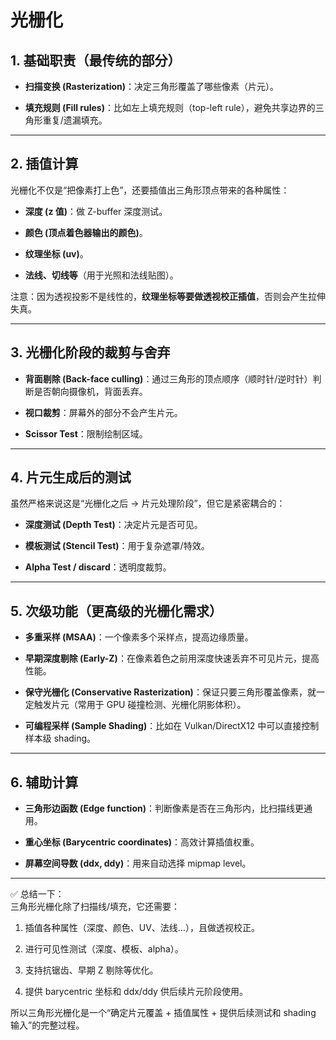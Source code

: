 # 光栅化

## 1. 基础职责（最传统的部分）

-   **扫描变换 (Rasterization)**：决定三角形覆盖了哪些像素（片元）。
    
-   **填充规则 (Fill rules)**：比如左上填充规则（top-left rule），避免共享边界的三角形重复/遗漏填充。
    

----------

## 2. 插值计算

光栅化不仅是“把像素打上色”，还要插值出三角形顶点带来的各种属性：

-   **深度 (z 值)**：做 Z-buffer 深度测试。
    
-   **颜色 (顶点着色器输出的颜色)**。
    
-   **纹理坐标 (uv)**。
    
-   **法线、切线等**（用于光照和法线贴图）。
    

注意：因为透视投影不是线性的，**纹理坐标等要做透视校正插值**，否则会产生拉伸失真。

----------

## 3. 光栅化阶段的裁剪与舍弃

-   **背面剔除 (Back-face culling)**：通过三角形的顶点顺序（顺时针/逆时针）判断是否朝向摄像机，背面丢弃。
    
-   **视口裁剪**：屏幕外的部分不会产生片元。
    
-   **Scissor Test**：限制绘制区域。
    

----------

## 4. 片元生成后的测试

虽然严格来说这是“光栅化之后 → 片元处理阶段”，但它是紧密耦合的：

-   **深度测试 (Depth Test)**：决定片元是否可见。
    
-   **模板测试 (Stencil Test)**：用于复杂遮罩/特效。
    
-   **Alpha Test / discard**：透明度裁剪。
    

----------

## 5. 次级功能（更高级的光栅化需求）

-   **多重采样 (MSAA)**：一个像素多个采样点，提高边缘质量。
    
-   **早期深度剔除 (Early-Z)**：在像素着色之前用深度快速丢弃不可见片元，提高性能。
    
-   **保守光栅化 (Conservative Rasterization)**：保证只要三角形覆盖像素，就一定触发片元（常用于 GPU 碰撞检测、光栅化阴影体积）。
    
-   **可编程采样 (Sample Shading)**：比如在 Vulkan/DirectX12 中可以直接控制样本级 shading。
    

----------

## 6. 辅助计算

-   **三角形边函数 (Edge function)**：判断像素是否在三角形内，比扫描线更通用。
    
-   **重心坐标 (Barycentric coordinates)**：高效计算插值权重。
    
-   **屏幕空间导数 (ddx, ddy)**：用来自动选择 mipmap level。
    

----------

✅ 总结一下：  
三角形光栅化除了扫描线/填充，它还需要：

1.  插值各种属性（深度、颜色、UV、法线…），且做透视校正。
    
2.  进行可见性测试（深度、模板、alpha）。
    
3.  支持抗锯齿、早期 Z 剔除等优化。
    
4.  提供 barycentric 坐标和 ddx/ddy 供后续片元阶段使用。
    

所以三角形光栅化是一个“确定片元覆盖 + 插值属性 + 提供后续测试和 shading 输入”的完整过程。



<!--stackedit_data:
eyJoaXN0b3J5IjpbOTQ4NjIwNTM1XX0=
-->